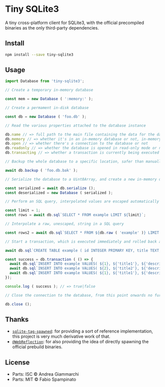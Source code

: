 # Tiny SQLite3

A tiny cross-platform client for SQLite3, with the official precompiled binaries as the only third-party dependencies.

## Install

```sh
npm install --save tiny-sqlite3
```

## Usage

```ts
import Database from 'tiny-sqlite3';

// Create a temporary in-memory database

const mem = new Database ( ':memory:' );

// Create a permament in-disk database

const db = new Database ( 'foo.db' );

// Read the various properties attached to the database instance

db.name // => full path to the main file containing the data for the database
db.memory // => whether it's in an in-memory database or not, in-memory databases are actually just stored in temporary files on disk
db.open // => whether there's a connection to the database or not
db.readonly // => whether the database is opened in read-only mode or not
db.transacting // => whether a transaction is currently being executed or not

// Backup the whole database to a specific location, safer than manually coping files

await db.backup ( 'foo.db.bak' );

// Serialize the database to a Uint8Array, and create a new in-memory database from that Uint8Array

const serialized = await db.serialize ();
const deserialized = new Database ( serialized );

// Perform an SQL query, interpolated values are escaped automatically

const limit = 1;
const rows = await db.sql`SELECT * FROM example LIMIT ${limit}`;

// Interpolate a raw, unescaped, string in a SQL query

const rows2 = await db.sql`SELECT * FROM ${db.raw ( 'example' )} LIMIT ${limit}`;

// Start a transaction, which is executed immediately and rolled back automatically if the function passed to the "transaction" method throws at any point

await db.sql`CREATE TABLE example ( id INTEGER PRIMARY KEY, title TEXT, description TEXT )`;

const success = db.transaction ( () => {
  await db.sql`INSERT INTO example VALUES( ${1}, ${'title1'}, ${'description1'} )`;
  await db.sql`INSERT INTO example VALUES( ${2}, ${'title2'}, ${'description2'} )`;
  await db.sql`INSERT INTO example VALUES( ${1}, ${'title1'}, ${'description1'} )`; // This will cause the transaction to be rolled back
});

console.log ( success ); // => true|false

// Close the connection to the database, from this point onwards no further queries can be executed

db.close ();
```

## Thanks

- [`sqlite-tag-spawned`](https://github.com/WebReflection/sqlite-tag-spawned): for providing a sort of reference implementation, this project is very much derivative work of that.
- [`@WebReflection`](https://github.com/WebReflection): for also providing the idea of directly spawning the official prebuild binaries.

## License

- Parts: ISC © Andrea Giammarchi
- Parts: MIT © Fabio Spampinato
